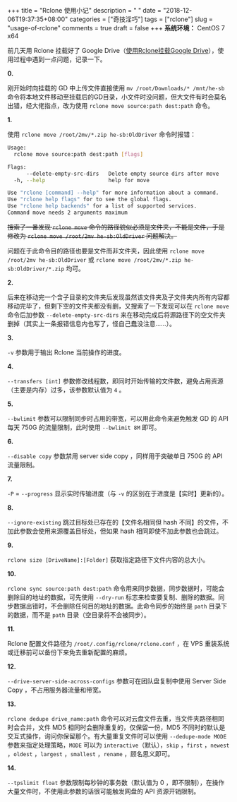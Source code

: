 +++
title = "Rclone 使用小记"
description = " "
date = "2018-12-06T19:37:35+08:00"
categories = ["奇技淫巧"]
tags = ["rclone"]
slug = "usage-of-rclone"
comments = true
draft = false
+++
**系统环境：** CentOS 7 x64

前几天用 Rclone 挂载好了 Google Drive（[使用Rclone挂载Google Drive](/posts/mount-google-drive-as-local-disk-with-rclone)），使用过程中遇到一点问题，记录一下。

**0.**

刚开始时向挂载的 GD 中上传文件直接使用 `mv /root/Downloads/* /mnt/he-sb` 命令将本地文件移动至挂载后的GD目录，小文件时没问题，但大文件有时会莫名出错，经大佬指点，改为使用 `rclone move source:path dest:path` 命令。

**1.**

使用 `rclone move /root/2mv/*.zip he-sb:OldDriver` 命令时报错：

```bash
Usage:
  rclone move source:path dest:path [flags]

Flags:
      --delete-empty-src-dirs   Delete empty source dirs after move
  -h, --help                    help for move

Use "rclone [command] --help" for more information about a command.
Use "rclone help flags" for to see the global flags.
Use "rclone help backends" for a list of supported services.
Command move needs 2 arguments maximum
```

~~搜索了一番发现 `rclone move` 命令的路径貌似必须是文件夹，不能是文件，于是修改为 `rclone move /root/2mv he-sb:OldDriver` 问题解决。~~

问题在于此命令目的路径也要是文件而非文件夹，因此使用 `rclone move /root/2mv he-sb:OldDriver` 或 `rclone move /root/2mv/*.zip he-sb:OldDriver/*.zip` 均可。

**2.**

后来在移动完一个含子目录的文件夹后发现虽然该文件夹及子文件夹内所有内容都移动完毕了，但剩下空的文件夹都没有删，又搜索了一下发现可以在 `rclone move` 命令后加参数 `--delete-empty-src-dirs` 来在移动完成后将源路径下的空文件夹删掉（其实上一条报错信息内也写了，怪自己蠢没注意……）。

**3.**

`-v` 参数用于输出 Rclone 当前操作的进度。

**4.**

`--transfers [int]` 参数修改线程数，即同时开始传输的文件数，避免占用资源（主要是内存）过多，该参数默认值为 `4` 。

**5.**

`--bwlimit` 参数可以限制同步时占用的带宽，可以用此命令来避免触发 GD 的 API 每天 750G 的流量限制，此时使用 `--bwlimit 8M` 即可。

**6.**

`--disable copy` 参数禁用 server side copy ，同样用于突破单日 750G 的 API 流量限制。

**7.**

`-P` = `--progress` 显示实时传输进度（与 `-v` 的区别在于进度是【实时】更新的）。

**8.**

`--ignore-existing` 跳过目标处已存在的【文件名相同但 hash 不同】的文件，不加此参数会使用来源覆盖目标处，但如果 hash 相同即使不加此参数也会跳过。

**9.**

`rclone size [DriveName]:[Folder]` 获取指定路径下文件内容的总大小。

**10.**

`rclone sync source:path dest:path` 命令用来同步数据，同步数据时，可能会删除目的地址的数据，可先使用 `--dry-run` 标志来检查要复制、删除的数据。同步数据出错时，不会删除任何目的地址的数据。此命令同步的始终是 `path` 目录下的数据，而不是 `path` 目录（空目录将不会被同步）。

**11.**

Rclone 配置文件路径为 `/root/.config/rclone/rclone.conf` ，在 VPS 重装系统或迁移前可以备份下来免去重新配置的麻烦。

**12.**

`--drive-server-side-across-configs` 参数可在团队盘复制中使用 Server Side Copy ，不占用服务器流量和带宽。

**13.**

`rclone dedupe drive_name:path` 命令可以对云盘文件去重，当文件夹路径相同时会合并，文件 MD5 相同时会删除重复的，仅保留一份，MD5 不同时的默认是交互式操作，询问你保留那个。有大量重复文件时可以使用 `--dedupe-mode MODE` 参数来指定处理策略，`MODE` 可以为 `interactive`（默认），`skip` ，`first` ，`newest` ，`oldest` ，`largest` ，`smallest` ，`rename` ，顾名思义即可。

**14.**

`--tpslimit float` 参数限制每秒钟的事务数（默认值为 0 ，即不限制），在操作大量文件时，不使用此参数的话很可能触发网盘的 API 资源开销限制。